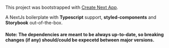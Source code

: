 This project was bootstrapped with [Create Next App](https://github.com/segmentio/create-next-app).

A NextJs boilerplate with **Typescript** support, **styled-components** and **Storybook** out-of-the-box.

#### Note: The dependencies are meant to be always up-to-date, so breaking changes (if any) should/could be expecetd between major versions.
